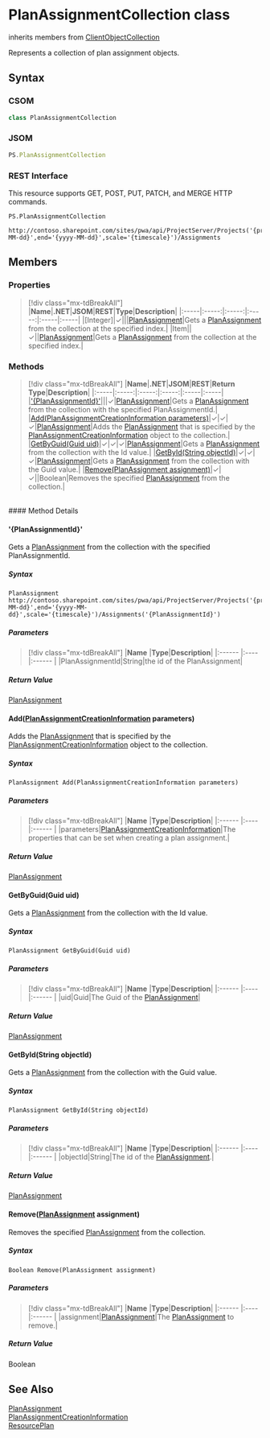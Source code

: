 [comment]: # (Name:PlanAssignmentCollection)
[comment]: # (Name:Microsoft.ProjectServer.PlanAssignmentCollection)
[comment]: # (Type:class)
[comment]: # (Status:Verified)

# <a name="name"></a>PlanAssignmentCollection class

inherits members from [ClientObjectCollection<PlanAssignment>](https://msdn.microsoft.com/EN-US/library/ee539303)<br/>

<a name="description"></a>Represents a collection of plan assignment objects.

## <a name="syntax"></a>Syntax

### CSOM

```cs
class PlanAssignmentCollection 
```
### JSOM

```javascript
PS.PlanAssignmentCollection
```
### REST Interface

This resource supports GET, POST, PUT, PATCH, and MERGE HTTP commands.

```
PS.PlanAssignmentCollection

http://contoso.sharepoint.com/sites/pwa/api/ProjectServer/Projects('{projectid}')/GetResourcePlanByUrl(start='{yyyy-MM-dd}',end='{yyyy-MM-dd}',scale='{timescale}')/Assignments
```

## <a name="members"></a>Members

### <a name="properties"></a>Properties
> [!div class="mx-tdBreakAll"]
|**Name**|**.NET**|**JSOM**|**REST**|**Type**|**Description**|
|:-----|:-----:|:-----:|:-----:|:-----|:-----|
|<a name="[Integer]"></a>[Integer]|&#x2713;|||[PlanAssignment](PlanAssignment.md)|Gets a [PlanAssignment](PlanAssignment.md) from the collection at the specified index.|
|<a name="Item"></a>Item||&#x2713;||[PlanAssignment](PlanAssignment.md)|Gets a [PlanAssignment](PlanAssignment.md) from the collection at the specified index.|

### <a name="methods"></a>Methods
> [!div class="mx-tdBreakAll"]
|**Name**|**.NET**|**JSOM**|**REST**|**Return Type**|**Description**|
|:-----|:-----:|:-----:|:-----:|:-----|:-----|
|[&#39;{PlanAssignmentId}&#39;](#&#39;{PlanAssignmentId}&#39;)|||&#x2713;|[PlanAssignment](PlanAssignment.md)|Gets a [PlanAssignment](PlanAssignment.md) from the collection with the specified PlanAssignmentId.|
|[Add(PlanAssignmentCreationInformation parameters)](#Add_[PlanAssignmentCreationInformation]_PlanAssignmentCreationInformation.md__parameters_)|&#x2713;|&#x2713;|&#x2713;|[PlanAssignment](PlanAssignment.md)|Adds the [PlanAssignment](PlanAssignment.md) that is specified by the [PlanAssignmentCreationInformation](PlanAssignmentCreationInformation.md) object to the collection.|
|[GetByGuid(Guid uid)](#GetByGuid_Guid_uid_)|&#x2713;|&#x2713;|&#x2713;|[PlanAssignment](PlanAssignment.md)|Gets a [PlanAssignment](PlanAssignment.md) from the collection with the Id value.|
|[GetById(String objectId)](#GetById_String_objectId_)|&#x2713;|&#x2713;|&#x2713;|[PlanAssignment](PlanAssignment.md)|Gets a [PlanAssignment](PlanAssignment.md) from the collection with the Guid value.|
|[Remove(PlanAssignment assignment)](#Remove_[PlanAssignment]_PlanAssignment.md__assignment_)|&#x2713;|&#x2713;||Boolean|Removes the specified [PlanAssignment](PlanAssignment.md) from the collection.|

<br/>
#### Method Details

#### <a name="&#39;{PlanAssignmentId}&#39;"></a>&#39;{PlanAssignmentId}&#39;
 
Gets a [PlanAssignment](PlanAssignment.md) from the collection with the specified PlanAssignmentId.

##### Syntax

```
PlanAssignment http://contoso.sharepoint.com/sites/pwa/api/ProjectServer/Projects('{projectid}')/GetResourcePlanByUrl(start='{yyyy-MM-dd}',end='{yyyy-MM-dd}',scale='{timescale}')/Assignments('{PlanAssignmentId}')
```

##### Parameters
> [!div class="mx-tdBreakAll"]
|**Name** |**Type**|**Description**|
|:------ |:----|:------ |
|PlanAssignmentId|String|the id of the PlanAssignment|

##### Return Value

[PlanAssignment](PlanAssignment.md)

#### <a name="Add_[PlanAssignmentCreationInformation]_PlanAssignmentCreationInformation.md__parameters_"></a>Add([PlanAssignmentCreationInformation](PlanAssignmentCreationInformation.md) parameters)
 
Adds the [PlanAssignment](PlanAssignment.md) that is specified by the [PlanAssignmentCreationInformation](PlanAssignmentCreationInformation.md) object to the collection.

##### Syntax

```
PlanAssignment Add(PlanAssignmentCreationInformation parameters)
```

##### Parameters
> [!div class="mx-tdBreakAll"]
|**Name** |**Type**|**Description**|
|:------ |:----|:------ |
|parameters|[PlanAssignmentCreationInformation](PlanAssignmentCreationInformation.md)|The properties that can be set when creating a plan assignment.|

##### Return Value

[PlanAssignment](PlanAssignment.md)

#### <a name="GetByGuid_Guid_uid_"></a>GetByGuid(Guid uid)
 
Gets a [PlanAssignment](PlanAssignment.md) from the collection with the Id value.

##### Syntax

```
PlanAssignment GetByGuid(Guid uid)
```

##### Parameters
> [!div class="mx-tdBreakAll"]
|**Name** |**Type**|**Description**|
|:------ |:----|:------ |
|uid|Guid|The Guid of the [PlanAssignment](PlanAssignment.md)|

##### Return Value

[PlanAssignment](PlanAssignment.md)

#### <a name="GetById_String_objectId_"></a>GetById(String objectId)
 
Gets a [PlanAssignment](PlanAssignment.md) from the collection with the Guid value.

##### Syntax

```
PlanAssignment GetById(String objectId)
```

##### Parameters
> [!div class="mx-tdBreakAll"]
|**Name** |**Type**|**Description**|
|:------ |:----|:------ |
|objectId|String|The id of the [PlanAssignment](PlanAssignment.md).|

##### Return Value

[PlanAssignment](PlanAssignment.md)

#### <a name="Remove_[PlanAssignment]_PlanAssignment.md__assignment_"></a>Remove([PlanAssignment](PlanAssignment.md) assignment)
 
Removes the specified [PlanAssignment](PlanAssignment.md) from the collection.

##### Syntax

```
Boolean Remove(PlanAssignment assignment)
```

##### Parameters
> [!div class="mx-tdBreakAll"]
|**Name** |**Type**|**Description**|
|:------ |:----|:------ |
|assignment|[PlanAssignment](PlanAssignment.md)|The [PlanAssignment](PlanAssignment.md) to remove.|

##### Return Value

Boolean

## <a name="seeAlso"></a>See Also

[PlanAssignment](PlanAssignment.md)<br/>
[PlanAssignmentCreationInformation](PlanAssignmentCreationInformation.md)<br/>
[ResourcePlan](ResourcePlan.md)<br/>
